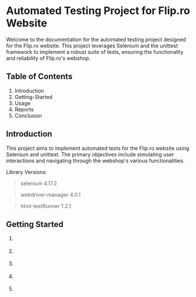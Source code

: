 # Automated Testing Project for Flip.ro Website
Welcome to the documentation for the automated testing project designed for the Flip.ro website. This project leverages Selenium and the unittest framework to implement a robust suite of tests, ensuring the functionality and reliability of Flip.ro's webshop.

## Table of Contents
1. Introduction 
2. Getting-Started
3. Usage
4. Reports
5. Conclusion

## Introduction
   This project aims to implement automated tests for the Flip.ro website using Selenium and unittest. The primary objectives include simulating user interactions and navigating through the webshop's various functionalities.

Library Versions:
 >selenium 4.17.2

 >webdriver-manager 4.0.1

 >html-testRunner 1.2.1

## Getting Started

1. >
2. >
3. >
4. >
5. >


























